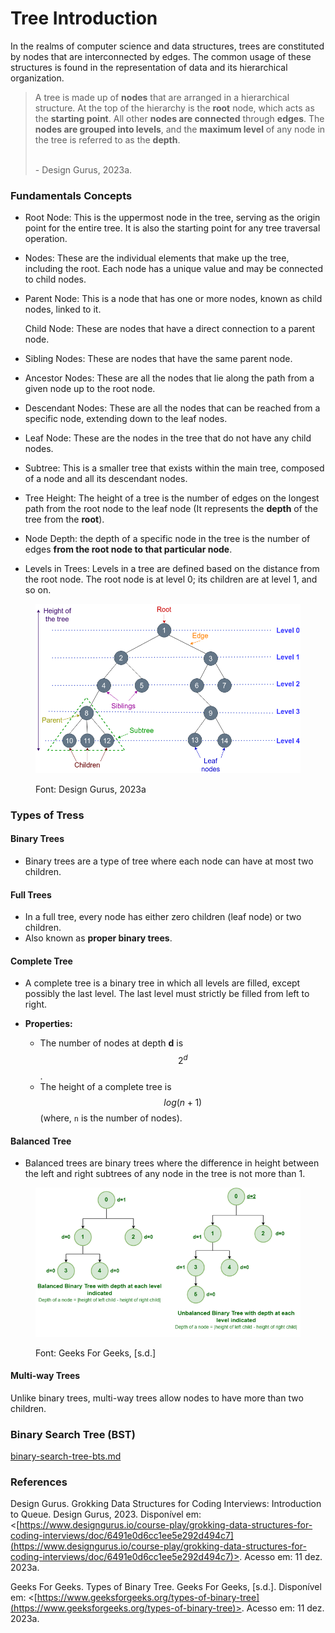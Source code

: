 # Tree Introduction

In the realms of computer science and data structures, trees are constituted by nodes that are interconnected by edges. The common usage of these structures is found in the representation of data and its hierarchical organization.



> A tree is made up of **nodes** that are arranged in a hierarchical structure. At the top of the hierarchy is the **root** node, which acts as the **starting point**. All other **nodes are connected** through **edges**. The **nodes are grouped into levels**, and the **maximum level** of any node in the tree is referred to as the **depth**.
>
> \
> \- Design Gurus, 2023a.



### Fundamentals Concepts

* Root Node: This is the uppermost node in the tree, serving as the origin point for the entire tree. It is also the starting point for any tree traversal operation.
* Nodes: These are the individual elements that make up the tree, including the root. Each node has a unique value and may be connected to child nodes.
*   Parent Node: This is a node that has one or more nodes, known as child nodes, linked to it.

    Child Node: These are nodes that have a direct connection to a parent node.
* Sibling Nodes: These are nodes that have the same parent node.
* Ancestor Nodes: These are all the nodes that lie along the path from a given node up to the root node.
* Descendant Nodes: These are all the nodes that can be reached from a specific node, extending down to the leaf nodes.
* Leaf Node: These are the nodes in the tree that do not have any child nodes.
* Subtree: This is a smaller tree that exists within the main tree, composed of a node and all its descendant nodes.
* Tree Height: The height of a tree is the number of edges on the longest path from the root node to the leaf node (It represents the **depth** of the tree from the **root**).
* Node Depth: the depth of a specific node in the tree is the number of edges **from the root node to that particular node**.
* Levels in Trees: Levels in a tree are defined based on the distance from the root node. The root node is at level 0; its children are at level 1, and so on.

<figure><img src="../../.gitbook/assets/image (3).png" alt="" width="563"><figcaption><p>Font: Design Gurus, 2023a</p></figcaption></figure>



### Types of Tress

#### Binary Trees

* Binary trees are a type of tree where each node can have at most two children.



#### Full Trees

* In a full tree, every node has either zero children (leaf node) or two children.
* Also known as **proper binary trees**.



#### Complete Tree

* A complete tree is a binary tree in which all levels are filled, except possibly the last level. The last level must strictly be filled from left to right.
*   **Properties:**

    * The number of nodes at depth **d** is $$2^d$$ .
    * The height of a complete tree is  $$log(n+1)$$ (where, `n` is the number of nodes).



#### Balanced Tree <a href="#balanced-tree" id="balanced-tree"></a>

* Balanced trees are binary trees where the difference in height between the left and right subtrees of any node in the tree is not more than 1.

<figure><img src="../../.gitbook/assets/image (1) (1).png" alt=""><figcaption><p>Font: Geeks For Geeks, [s.d.]</p></figcaption></figure>



#### Multi-way Trees

Unlike binary trees, multi-way trees allow nodes to have more than two children.



### Binary Search Tree (BST)

[binary-search-tree-bts.md](binary-search-tree-bts.md "mention")



### References <a href="#the-concept-of-a-circular-queue" id="the-concept-of-a-circular-queue"></a>

Design Gurus. Grokking Data Structures for Coding Interviews: Introduction to Queue. Design Gurus, 2023. Disponível em: <[https://www.designgurus.io/course-play/grokking-data-structures-for-coding-interviews/doc/6491e0d6cc1ee5e292d494c7](https://www.designgurus.io/course-play/grokking-data-structures-for-coding-interviews/doc/6491e0d6cc1ee5e292d494c7)>. Acesso em: 11 dez. 2023a.

Geeks For Geeks. Types of Binary Tree. Geeks For Geeks, \[s.d.]. Disponível em: <[https://www.geeksforgeeks.org/types-of-binary-tree](https://www.geeksforgeeks.org/types-of-binary-tree)>. Acesso em: 11 dez. 2023a.
